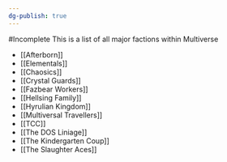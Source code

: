 ```yaml
---
dg-publish: true
---
```

#Incomplete
This is a list of all major factions within Multiverse
- [[Afterborn]]
- [[Elementals]]
- [[Chaosics]]
- [[Crystal Guards]]
- [[Fazbear Workers]]
- [[Hellsing Family]]
- [[Hyrulian Kingdom]]
- [[Multiversal Travellers]]
- [[TCC]]
- [[The DOS Liniage]]
- [[The Kindergarten Coup]]
- [[The Slaughter Aces]]